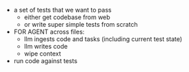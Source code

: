 - a set of tests that we want to pass
    - either get codebase from web
    - or write super simple tests from scratch
- FOR AGENT across files:
    - llm ingests code and tasks (including current test state)
    - llm writes code
    - wipe context
- run code against tests

